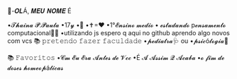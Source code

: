 👤-𝑶𝑳Á, 𝑴𝑬𝑼 𝑵𝑶𝑴𝑬 É

•𝓣𝓱𝓪𝓲𝓷𝓪 𝓟.𝓟𝓪𝓾𝓵𝓪
•17𝔂
•💞
•✝️=❤
•1°𝓔𝓷𝓼𝓲𝓷𝓸 𝓶𝓮𝓭𝓲𝓸 
• 𝓮𝓼𝓽𝓾𝓭𝓪𝓷𝓭𝓸 p𝓮𝓷𝓼𝓪𝓶𝓮𝓷𝓽𝓸 computacional🤔💡
•utilizando js
espero q aqui no github aprendo algo novos com vcs
                                                                                                                                                                             📚 𝚙𝚛𝚎𝚝𝚎𝚗𝚍𝚘 𝚏𝚊𝚣𝚎𝚛 𝚏𝚊𝚌𝚞𝚕𝚍𝚊𝚍𝚎 
•𝓹𝓮𝓭𝓲𝓪𝓽𝓻𝓪🩺 ou
•𝓹𝓼𝓲𝓬ó𝓵𝓸𝓰𝓲𝓪🧐


📚 𝙵𝚊𝚟𝚘𝚛𝚒𝚝𝚘𝚜 
•𝓒𝓶 𝓔𝓾 𝓔𝓻𝓪 𝓐𝓷𝓽𝓮𝓼 𝓭𝓮 𝓥𝓬𝓬 
•É 𝓐 𝓐𝓼𝓼𝓲𝓶 𝓠 𝓐𝓬𝓪𝓫𝓪 
•𝓸 𝓯𝓲𝓶 𝓭𝓮 𝓭𝓸𝓼𝓮𝓼 𝓱𝓸𝓶𝓮𝓸𝓹á𝓽𝓲𝓬𝓪𝓼
